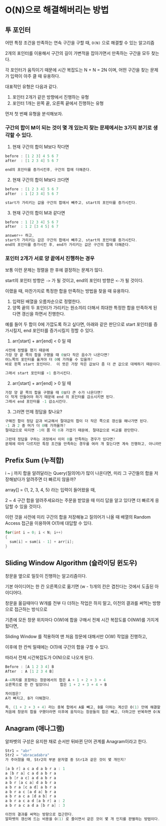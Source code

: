 # O(N)으로 해결해버리는 방법

## 투 포인터
어떤 특정 조건을 만족하는 연속 구간을 구할 때, `O(N)` 으로 해결할 수 있는 알고리즘

2개의 포인터를 이용해서 구간의 길이 가변적을 잡아가면서 만족하는 구간을 모두 찾는다.

각 포인터가 움직이기 때문에 시간 복잡도는 N + N = 2N 이며, 어떤 구간을 찾는 문제가 입력이 아주 클 때 유용하다.

대표적인 유형은 다음과 같다.
1. 포인터 2개가 같은 방향에서 진행하는 유형
2. 포인터 1개는 왼쪽 끝, 오른쪽 끝에서 진행하는 유형

먼저 첫 번째 유형을 분석해보자.

### 구간의 합이 M이 되는 것이 몇 개 있는지 찾는 문제에서는 3가지 분기로 생각할 수 있다.

1. 현재 구간의 합이 M보다 작다면
```cpp
before : [1 2 3] 4 5 6 7
after  : [1 2 3 4] 5 6 7

end의 포인터를 증가시킨후, 구간의 합에 더해준다.
```

2. 현재 구간의 합이 M보다 크다면
```cpp
before : [1 2 3 4] 5 6 7
after  : 1 [2 3 4] 5 6 7

start가 가리키는 값을 구간의 합에서 빼주고, start의 포인터를 증가시킨다.
```

3. 현재 구간의 합이 M과 같다면
```cpp
before : 1 [2 3 4] 5 6 7
after  : 1 2 [3 4 5] 6 7

answer++ 하고,
start가 가리키는 값은 구간의 합에서 빼주고, start의 포인터를 증가시킨다.
end의 포인터를 증가시킨 후, end가 가리키는 값은 구간의 합에 더해준다.
```


### 포인터 2개가 서로 양 끝에서 진행하는 경우
보통 이런 문제는 정렬을 한 후에 결정하는 문제가 많다.

start의 포인터 방향은 `->` 가 될 것이고, end의 포인터 방향은 `<-`가 될 것이다.

이랬을 때, 마찬가지로 특정한 합을 만족하는 방법을 찾을 때 유용하다.

1. 입력된 배열을 오름차순으로 정렬한다.
2. 양쪽 끝의 두 포인터가 가리키는 원소끼리 더해서 최대한 특정한 합을 만족하게 된다면 갱신을 하면서 진행한다.

예를 들어 두 합이 0에 가깝도록 하고 싶다면, 아래와 같은 판단으로 start 포인터를 증가시킬지, end 포인터를 증가시킬지 정할 수 있다.

1. arr[start] + arr[end] < 0 일 때
```cpp
사전에 정렬을 했기 때문에
가장 양 끝 쪽의 합을 구했을 때 0보다 작은 음수가 나온다면?
어느쪽의 포인터를 옮겨야 더 0에 가까울 수 있을까?
바로 왼쪽 start 포인터다.  이 뜻은 가장 작은 값보다 좀 더 큰 값으로 대체하기 때문이다.

그래서 start 포인터를 +1 증가시킨다.
```
2. arr[start] + arr[end] > 0 일 때
```cpp
가장 양 끝 쪽의 합을 구했을 때 0보다 큰 수가 나온다면?
더 작게 만들어야 하기 때문에 end 의 포인터를 감소시키면 된다.
그래서 end 포인터를 -1 감소시킨다.
```
3. 그러면 언제 정답을 찾나요?
```cpp
구해진 합이 정답 값과 비교해서 절대값의 합이 더 작은 쪽으로 갱신을 해나가면 된다.
-1 과 2 중 머가 더 0에 가까울까?
절대값으로 따지면 -1이 쫌 더 0과 가깝기 때문에, 절대값으로 비교를 판단한다.

그런데 정답을 구하는 과정에서 이미 0을 만족하는 경우가 있다면?
문제에 따라 다르지만 특정 조건을 만족하는 경우를 여러 개 찾는다면 계속 진행하고, 아니라면 종료시키면 된다.
```

## Prefix Sum (누적합)
i ~ j 까지 합을 알려달라는 Query(질의어)가 많이 나온다면, 미리 그 구간들의 합을 저장해놨다가 알려주면 더 빠르지 않을까?

array[] = {1, 2, 3, 4, 5} 라는 입력이 들어왔을 때,

2 ~ 4 구간 합을 알려주세요라는 주문을 받았을 때 미리 답을 알고 있다면 더 빠르게 응답할 수 있을 것이다.

이런 것을 사전에 미리 구간의 합을 저장해놓고 질의어가 나올 때 배열의 Random Access 접근을 이용하여 O(1)에 대답할 수 있다.
```cpp
for(int i = 0; i < N; i++)
{
  sum[i] = sum[i - 1] + arr[i];
}
```

## Sliding Window Algorithm (슬라이딩 윈도우)
창문을 옆으로 밀듯이 진행하는 알고리즘이다.

기본 아이디어는 한 칸 오른쪽으로 옮기면 (w - 1)개의 칸은 겹친다는 것에서 도출된 아이디어다.

창문을 옮길때마다 W개를 전부 다 더하는 작업은 하지 말고, 이전의 결과를 써먹는 방향으로 접근하는 방식으로

기존에 모든 창문 위치마다 O(W)에 합을 구해서 전체 시간 복잡도를 O(NW)를 가지게 됬다면,

Sliding Window 를 적용하여 맨 처음 창문에 대해서만 O(W) 작업을 진행하고,

이후에 한 칸씩 밀때에는 O(1)에 구간의 합을 구할 수 있다.

따라서 전체 시간복잡도가 O(N)으로 나오게 된다.
```cpp
Before : [A 1 2 3 4] B
After  : A [1 2 3 4 B]

A~4까지를 포함하는 창문에서의 합은 A + 1 + 2 + 3 + 4
오른쪽으로 한 칸 밀었더니     합은 1 + 2 + 3 + 4 + B

차이점은?
A가 빠지고, B가 더해졌다.

즉, (1 + 2 + 3 + 4) 라는 중복 합에서 A를 빼고, B를 더하는 계산은 O(1) 만에 해결할 수 있다는 것이다.
처음에 창문의 합을 구했더라면 이후에 움직이는 창문들의 합은 빼고, 더하고만 반복하면 O(N)으로 해결할 수 있게 된다.
```

## Anagram (애나그램)
알파벳의 구성은 유지한 채로 순서만 뒤바뀐 단어 관계를 Anagram이라고 한다.

```cpp
Str1 = "abr"
Str2 = "abracadabra"
가 주어졌을 때, Str2의 부분 문자열 중 Str1과 같은 것이 몇 개인지?

[a b r] a c a d a b r a : 1
a [b r a] c a d a b r a
a b [r a c] a d a b r a
a b r [a c a] d a b r a
a b r a [c a d] a b r a
a b r a c [a d a] b r a
a b r a c a [d a b] r a
a b r a c a d [a b r] a : 2
a b r a c a d a [b r a] : 3

이전의 결과를 써먹는 방향으로 접근한다.
알파벳의 갱신에 드는 비용을 O(1) 로 줄이면서 같은 것이 몇 개 인지를 판별하는 방법이다.
```
